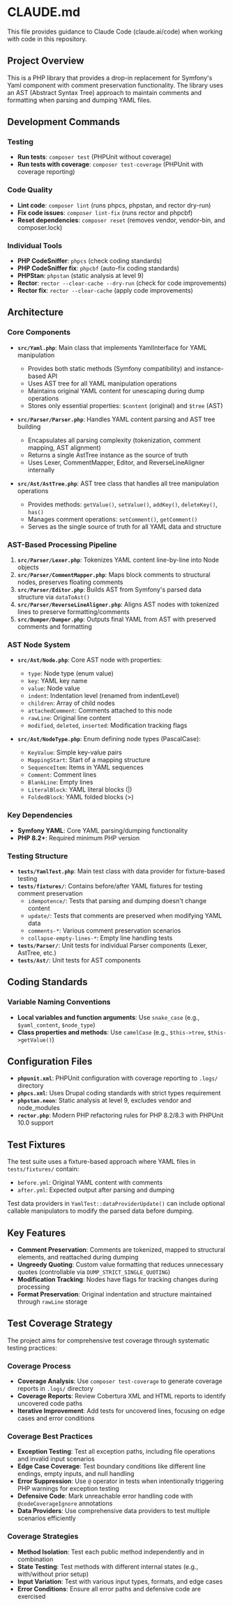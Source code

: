# CLAUDE.md

This file provides guidance to Claude Code (claude.ai/code) when working with code in this repository.

## Project Overview

This is a PHP library that provides a drop-in replacement for Symfony's Yaml component with comment preservation functionality. The library uses an AST (Abstract Syntax Tree) approach to maintain comments and formatting when parsing and dumping YAML files.

## Development Commands

### Testing
- **Run tests**: `composer test` (PHPUnit without coverage)
- **Run tests with coverage**: `composer test-coverage` (PHPUnit with coverage reporting)

### Code Quality
- **Lint code**: `composer lint` (runs phpcs, phpstan, and rector dry-run)
- **Fix code issues**: `composer lint-fix` (runs rector and phpcbf)
- **Reset dependencies**: `composer reset` (removes vendor, vendor-bin, and composer.lock)

### Individual Tools
- **PHP CodeSniffer**: `phpcs` (check coding standards)
- **PHP CodeSniffer fix**: `phpcbf` (auto-fix coding standards)
- **PHPStan**: `phpstan` (static analysis at level 9)
- **Rector**: `rector --clear-cache --dry-run` (check for code improvements)
- **Rector fix**: `rector --clear-cache` (apply code improvements)

## Architecture

### Core Components

- **`src/Yaml.php`**: Main class that implements YamlInterface for YAML manipulation
  - Provides both static methods (Symfony compatibility) and instance-based API
  - Uses AST tree for all YAML manipulation operations
  - Maintains original YAML content for unescaping during dump operations
  - Stores only essential properties: `$content` (original) and `$tree` (AST)

- **`src/Parser/Parser.php`**: Handles YAML content parsing and AST tree building
  - Encapsulates all parsing complexity (tokenization, comment mapping, AST alignment)
  - Returns a single AstTree instance as the source of truth
  - Uses Lexer, CommentMapper, Editor, and ReverseLineAligner internally

- **`src/Ast/AstTree.php`**: AST tree class that handles all tree manipulation operations
  - Provides methods: `getValue()`, `setValue()`, `addKey()`, `deleteKey()`, `has()`
  - Manages comment operations: `setComment()`, `getComment()`
  - Serves as the single source of truth for all YAML data and structure

### AST-Based Processing Pipeline

1. **`src/Parser/Lexer.php`**: Tokenizes YAML content line-by-line into Node objects
2. **`src/Parser/CommentMapper.php`**: Maps block comments to structural nodes, preserves floating comments
3. **`src/Parser/Editor.php`**: Builds AST from Symfony's parsed data structure via `dataToAst()`
4. **`src/Parser/ReverseLineAligner.php`**: Aligns AST nodes with tokenized lines to preserve formatting/comments
5. **`src/Dumper/Dumper.php`**: Outputs final YAML from AST with preserved comments and formatting

### AST Node System

- **`src/Ast/Node.php`**: Core AST node with properties:
  - `type`: Node type (enum value)
  - `key`: YAML key name
  - `value`: Node value
  - `indent`: Indentation level (renamed from indentLevel)
  - `children`: Array of child nodes
  - `attachedComment`: Comments attached to this node
  - `rawLine`: Original line content
  - `modified`, `deleted`, `inserted`: Modification tracking flags

- **`src/Ast/NodeType.php`**: Enum defining node types (PascalCase):
  - `KeyValue`: Simple key-value pairs
  - `MappingStart`: Start of a mapping structure
  - `SequenceItem`: Items in YAML sequences
  - `Comment`: Comment lines
  - `BlankLine`: Empty lines
  - `LiteralBlock`: YAML literal blocks (|)
  - `FoldedBlock`: YAML folded blocks (>)

### Key Dependencies
- **Symfony YAML**: Core YAML parsing/dumping functionality
- **PHP 8.2+**: Required minimum PHP version

### Testing Structure
- **`tests/YamlTest.php`**: Main test class with data provider for fixture-based testing
- **`tests/fixtures/`**: Contains before/after YAML fixtures for testing comment preservation
  - `idempotence/`: Tests that parsing and dumping doesn't change content
  - `update/`: Tests that comments are preserved when modifying YAML data
  - `comments-*`: Various comment preservation scenarios
  - `collapse-empty-lines-*`: Empty line handling tests
- **`tests/Parser/`**: Unit tests for individual Parser components (Lexer, AstTree, etc.)
- **`tests/Ast/`**: Unit tests for AST components

## Coding Standards

### Variable Naming Conventions
- **Local variables and function arguments**: Use `snake_case` (e.g., `$yaml_content`, `$node_type`)
- **Class properties and methods**: Use `camelCase` (e.g., `$this->tree`, `$this->getValue()`)

## Configuration Files

- **`phpunit.xml`**: PHPUnit configuration with coverage reporting to `.logs/` directory
- **`phpcs.xml`**: Uses Drupal coding standards with strict types requirement
- **`phpstan.neon`**: Static analysis at level 9, excludes vendor and node_modules
- **`rector.php`**: Modern PHP refactoring rules for PHP 8.2/8.3 with PHPUnit 10.0 support

## Test Fixtures

The test suite uses a fixture-based approach where YAML files in `tests/fixtures/` contain:
- `before.yml`: Original YAML content with comments
- `after.yml`: Expected output after parsing and dumping

Test data providers in `YamlTest::dataProviderUpdate()` can include optional callable manipulators to modify the parsed data before dumping.

## Key Features

- **Comment Preservation**: Comments are tokenized, mapped to structural elements, and reattached during dumping
- **Ungreedy Quoting**: Custom value formatting that reduces unnecessary quotes (controllable via `DUMP_STRICT_SINGLE_QUOTING`)
- **Modification Tracking**: Nodes have flags for tracking changes during processing
- **Format Preservation**: Original indentation and structure maintained through `rawLine` storage

## Test Coverage Strategy

The project aims for comprehensive test coverage through systematic testing practices:

### Coverage Process
- **Coverage Analysis**: Use `composer test-coverage` to generate coverage reports in `.logs/` directory
- **Coverage Reports**: Review Cobertura XML and HTML reports to identify uncovered code paths
- **Iterative Improvement**: Add tests for uncovered lines, focusing on edge cases and error conditions

### Coverage Best Practices
- **Exception Testing**: Test all exception paths, including file operations and invalid input scenarios
- **Edge Case Coverage**: Test boundary conditions like different line endings, empty inputs, and null handling
- **Error Suppression**: Use `@` operator in tests when intentionally triggering PHP warnings for exception testing
- **Defensive Code**: Mark unreachable error handling code with `@codeCoverageIgnore` annotations
- **Data Providers**: Use comprehensive data providers to test multiple scenarios efficiently

### Coverage Strategies
- **Method Isolation**: Test each public method independently and in combination
- **State Testing**: Test methods with different internal states (e.g., with/without prior setup)
- **Input Variation**: Test with various input types, formats, and edge cases
- **Error Conditions**: Ensure all error paths and defensive code are exercised
